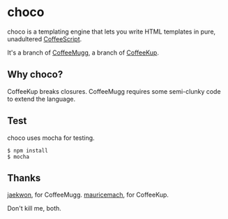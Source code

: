 # choco

choco is a templating engine that lets you write HTML templates in pure, unadultered [CoffeeScript](http://coffeescript.org/).

It's a branch of [CoffeeMugg](https://github.com/jaekwon/CoffeeMugg), a branch of [CoffeeKup](https://github.com/mauricemach/coffeekup).

## Why choco?

CoffeeKup breaks closures. CoffeeMugg requires some semi-clunky code to extend the language.

## Test

choco uses mocha for testing.

```
$ npm install
$ mocha
```

## Thanks

[jaekwon](https://github.com/jaekwon), for CoffeeMugg.
[mauricemach](https://github.com/mauricemach), for CoffeeKup.

Don't kill me, both.
